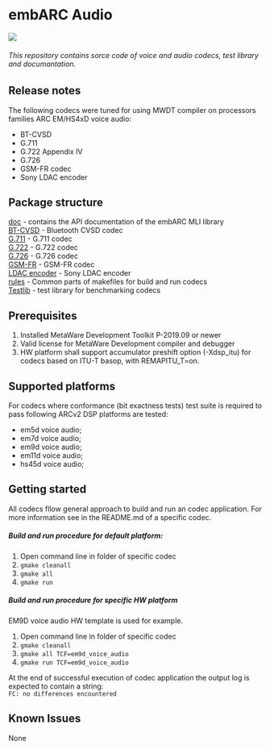embARC Audio
=====
![](https://embarc.org/images/icons/icon_baremetal.jpg)  
###### This repository contains sorce code of voice and audio codecs, test library and documantation.
## Release notes
The following codecs were tuned for using MWDT compiler on processors families ARC EM/HS4xD voice audio:
- BT-CVSD
- G.711  
- G.722 Appendix IV
- G.726
- GSM-FR codec
- Sony LDAC encoder

## Package structure
[doc](/doc) - contains the API documentation of the embARC MLI library  
[BT-CVSD](/cvsd) - Bluetooth CVSD codec  
[G.711](/g711) - G.711 codec  
[G.722](/g722) - G.722 codec  
[G.726](/g726) - G.726 codec  
[GSM-FR](/gsm_fr) - GSM-FR codec  
[LDAC encoder](/ldac_encoder) - Sony LDAC encoder  
[rules](/rules) - Common parts of makefiles for build and run codecs  
[Testlib](/testlib) - test library for benchmarking codecs  

## Prerequisites
1. Installed MetaWare Development Toolkit P-2019.09 or newer 
2. Valid license for MetaWare Development compiler and debugger
3. HW platform shall support accumulator preshift option (-Xdsp_itu) for codecs based on ITU-T basop, with REMAPITU_T=on.

## Supported platforms
For codecs where conformance (bit exactness tests) test suite is required to pass following ARCv2 DSP platforms are tested:
* em5d voice audio;
* em7d voice audio;
* em9d voice audio;
* em11d voice audio;
* hs45d voice audio;  

## Getting started
All codecs fllow general approach to build and run an codec application. For more information see in the README.md of a specific codec.
#####  Build and run procedure for default platform:
1. Open command line in folder of specific codec
2. `gmake cleanall`
3. `gmake all`
4. `gmake run`  

##### Build and run procedure for specific HW platform
EM9D voice audio HW template is used for example.
1. Open command line in folder of specific codec
2. `gmake cleanall`
3. `gmake all TCF=em9d_voice_audio`
4. `gmake run TCF=em9d_voice_audio`

At the end of successful execution of codec application the output log is expected to contain a string:  
`FC: no differences encountered`
## Known Issues
None
